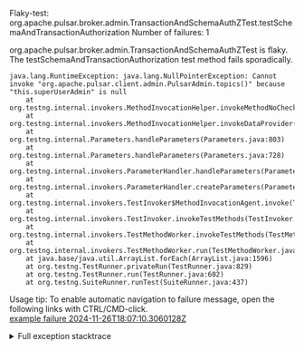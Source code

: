         
Flaky-test: org.apache.pulsar.broker.admin.TransactionAndSchemaAuthZTest.testSchemaAndTransactionAuthorization
Number of failures: 1

org.apache.pulsar.broker.admin.TransactionAndSchemaAuthZTest is flaky. The testSchemaAndTransactionAuthorization test method fails sporadically.

```
java.lang.RuntimeException: java.lang.NullPointerException: Cannot invoke "org.apache.pulsar.client.admin.PulsarAdmin.topics()" because "this.superUserAdmin" is null
	at org.testng.internal.invokers.MethodInvocationHelper.invokeMethodNoCheckedException(MethodInvocationHelper.java:57)
	at org.testng.internal.invokers.MethodInvocationHelper.invokeDataProvider(MethodInvocationHelper.java:157)
	at org.testng.internal.Parameters.handleParameters(Parameters.java:803)
	at org.testng.internal.Parameters.handleParameters(Parameters.java:728)
	at org.testng.internal.invokers.ParameterHandler.handleParameters(ParameterHandler.java:72)
	at org.testng.internal.invokers.ParameterHandler.createParameters(ParameterHandler.java:51)
	at org.testng.internal.invokers.TestInvoker$MethodInvocationAgent.invoke(TestInvoker.java:924)
	at org.testng.internal.invokers.TestInvoker.invokeTestMethods(TestInvoker.java:194)
	at org.testng.internal.invokers.TestMethodWorker.invokeTestMethods(TestMethodWorker.java:148)
	at org.testng.internal.invokers.TestMethodWorker.run(TestMethodWorker.java:128)
	at java.base/java.util.ArrayList.forEach(ArrayList.java:1596)
	at org.testng.TestRunner.privateRun(TestRunner.java:829)
	at org.testng.TestRunner.run(TestRunner.java:602)
	at org.testng.SuiteRunner.runTest(SuiteRunner.java:437)
```

Usage tip: To enable automatic navigation to failure message, open the following links with CTRL/CMD-click.  
[example failure 2024-11-26T18:07:10.3060128Z](https://github.com/apache/pulsar/actions/runs/12023175603/job/33557644393#step:11:962)  


<details>
<summary>Full exception stacktrace</summary>
<code><pre>
java.lang.RuntimeException: java.lang.NullPointerException: Cannot invoke "org.apache.pulsar.client.admin.PulsarAdmin.topics()" because "this.superUserAdmin" is null
	at org.testng.internal.invokers.MethodInvocationHelper.invokeMethodNoCheckedException(MethodInvocationHelper.java:57)
	at org.testng.internal.invokers.MethodInvocationHelper.invokeDataProvider(MethodInvocationHelper.java:157)
	at org.testng.internal.Parameters.handleParameters(Parameters.java:803)
	at org.testng.internal.Parameters.handleParameters(Parameters.java:728)
	at org.testng.internal.invokers.ParameterHandler.handleParameters(ParameterHandler.java:72)
	at org.testng.internal.invokers.ParameterHandler.createParameters(ParameterHandler.java:51)
	at org.testng.internal.invokers.TestInvoker$MethodInvocationAgent.invoke(TestInvoker.java:924)
	at org.testng.internal.invokers.TestInvoker.invokeTestMethods(TestInvoker.java:194)
	at org.testng.internal.invokers.TestMethodWorker.invokeTestMethods(TestMethodWorker.java:148)
	at org.testng.internal.invokers.TestMethodWorker.run(TestMethodWorker.java:128)
	at java.base/java.util.ArrayList.forEach(ArrayList.java:1596)
	at org.testng.TestRunner.privateRun(TestRunner.java:829)
	at org.testng.TestRunner.run(TestRunner.java:602)
	at org.testng.SuiteRunner.runTest(SuiteRunner.java:437)
	at org.testng.SuiteRunner.runSequentially(SuiteRunner.java:431)
	at org.testng.SuiteRunner.privateRun(SuiteRunner.java:391)
	at org.testng.SuiteRunner.run(SuiteRunner.java:330)
	at org.testng.SuiteRunnerWorker.runSuite(SuiteRunnerWorker.java:52)
	at org.testng.SuiteRunnerWorker.run(SuiteRunnerWorker.java:95)
	at org.testng.TestNG.runSuitesSequentially(TestNG.java:1256)
	at org.testng.TestNG.runSuitesLocally(TestNG.java:1176)
	at org.testng.TestNG.runSuites(TestNG.java:1099)
	at org.testng.TestNG.run(TestNG.java:1067)
	at org.apache.maven.surefire.testng.TestNGExecutor.run(TestNGExecutor.java:155)
	at org.apache.maven.surefire.testng.TestNGDirectoryTestSuite.executeSingleClass(TestNGDirectoryTestSuite.java:102)
	at org.apache.maven.surefire.testng.TestNGDirectoryTestSuite.executeLazy(TestNGDirectoryTestSuite.java:117)
	at org.apache.maven.surefire.testng.TestNGDirectoryTestSuite.execute(TestNGDirectoryTestSuite.java:86)
	at org.apache.maven.surefire.testng.TestNGProvider.invoke(TestNGProvider.java:137)
	at org.apache.maven.surefire.booter.ForkedBooter.runSuitesInProcess(ForkedBooter.java:385)
	at org.apache.maven.surefire.booter.ForkedBooter.execute(ForkedBooter.java:162)
	at org.apache.maven.surefire.booter.ForkedBooter.run(ForkedBooter.java:507)
	at org.apache.maven.surefire.booter.ForkedBooter.main(ForkedBooter.java:495)
Caused by: java.lang.NullPointerException: Cannot invoke "org.apache.pulsar.client.admin.PulsarAdmin.topics()" because "this.superUserAdmin" is null
	at org.apache.pulsar.broker.admin.AuthZTest.createTopic(AuthZTest.java:117)
	at org.apache.pulsar.broker.admin.TransactionAndSchemaAuthZTest.authFunction(TransactionAndSchemaAuthZTest.java:127)
	at java.base/jdk.internal.reflect.DirectMethodHandleAccessor.invoke(DirectMethodHandleAccessor.java:103)
	at java.base/java.lang.reflect.Method.invoke(Method.java:580)
	at org.testng.internal.invokers.MethodInvocationHelper.invokeMethod(MethodInvocationHelper.java:139)
	at org.testng.internal.invokers.MethodInvocationHelper.invokeMethod(MethodInvocationHelper.java:84)
	at org.testng.internal.invokers.MethodInvocationHelper.invokeMethodNoCheckedException(MethodInvocationHelper.java:53)
	... 31 more

</pre></code>
</details>

